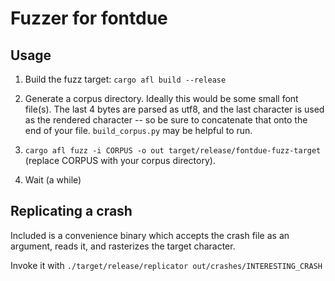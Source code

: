 # Fuzzer for fontdue

## Usage

1. Build the fuzz target: `cargo afl build --release`

2. Generate a corpus directory. Ideally this would be some small font file(s). The last 4 bytes are parsed as utf8, and the last character is used as the rendered character -- so be sure to concatenate that onto the end of your file. `build_corpus.py` may be helpful to run.

3. `cargo afl fuzz -i CORPUS -o out target/release/fontdue-fuzz-target` (replace CORPUS with your corpus directory).

4. Wait (a while)

## Replicating a crash

Included is a convenience binary which accepts the crash file as an argument, reads it, and rasterizes the target character.

Invoke it with `./target/release/replicator out/crashes/INTERESTING_CRASH`
